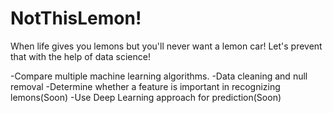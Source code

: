 # NotThisLemon!
When life gives you lemons but you'll never want a lemon car! Let's prevent that with the help of data science!

-Compare multiple machine learning algorithms.
-Data cleaning and null removal
-Determine whether a feature is important in recognizing lemons(Soon)
-Use Deep Learning approach for prediction(Soon)
